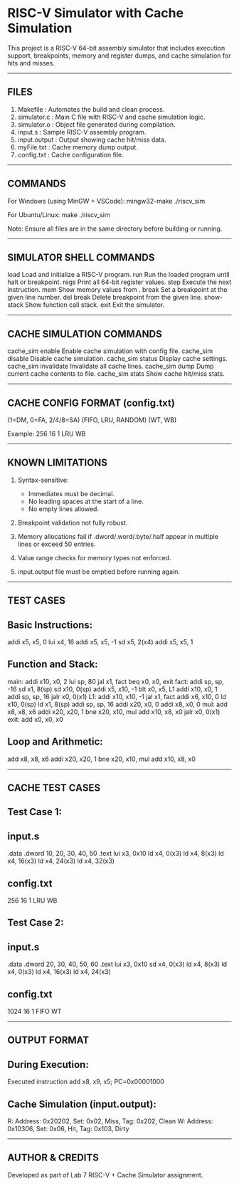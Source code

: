 RISC-V Simulator with Cache Simulation
======================================

This project is a RISC-V 64-bit assembly simulator that includes execution support, breakpoints, memory and register dumps, and cache simulation for hits and misses.

------------------------------------------------------------
FILES
------------------------------------------------------------

1. Makefile          : Automates the build and clean process.
2. simulator.c       : Main C file with RISC-V and cache simulation logic.
3. simulator.o       : Object file generated during compilation.
4. input.s           : Sample RISC-V assembly program.
5. input.output      : Output showing cache hit/miss data.
6. myFile.txt        : Cache memory dump output.
7. config.txt        : Cache configuration file.

------------------------------------------------------------
COMMANDS
------------------------------------------------------------

For Windows (using MinGW + VSCode):
    mingw32-make
    ./riscv_sim

For Ubuntu/Linux:
    make
    ./riscv_sim

Note: Ensure all files are in the same directory before building or running.

------------------------------------------------------------
SIMULATOR SHELL COMMANDS
------------------------------------------------------------

load <filename>            Load and initialize a RISC-V program.
run                        Run the loaded program until halt or breakpoint.
regs                       Print all 64-bit register values.
step                       Execute the next instruction.
mem <addr> <count>         Show <count> memory values from <addr>.
break <line>               Set a breakpoint at the given line number.
del break <line>           Delete breakpoint from the given line.
show-stack                 Show function call stack.
exit                       Exit the simulator.

------------------------------------------------------------
CACHE SIMULATION COMMANDS
------------------------------------------------------------

cache_sim enable <config>  Enable cache simulation with config file.
cache_sim disable          Disable cache simulation.
cache_sim status           Display cache settings.
cache_sim invalidate       Invalidate all cache lines.
cache_sim dump <file>      Dump current cache contents to file.
cache_sim stats            Show cache hit/miss stats.

------------------------------------------------------------
CACHE CONFIG FORMAT (config.txt)
------------------------------------------------------------

<cache size in bytes>
<block size in bytes>
<associativity>       (1=DM, 0=FA, 2/4/8=SA)
<replacement policy>  (FIFO, LRU, RANDOM)
<write policy>        (WT, WB)

Example:
256
16
1
LRU
WB

------------------------------------------------------------
KNOWN LIMITATIONS
------------------------------------------------------------

1. Syntax-sensitive:
   - Immediates must be decimal.
   - No leading spaces at the start of a line.
   - No empty lines allowed.

2. Breakpoint validation not fully robust.

3. Memory allocations fail if .dword/.word/.byte/.half appear in multiple lines or exceed 50 entries.

4. Value range checks for memory types not enforced.

5. input.output file must be emptied before running again.

------------------------------------------------------------
TEST CASES
------------------------------------------------------------

Basic Instructions:
-------------------
addi x5, x5, 0
lui x4, 16
addi x5, x5, -1
sd x5, 2(x4)
addi x5, x5, 1

Function and Stack:
-------------------
main: addi x10, x0, 2
lui sp, 80
jal x1, fact
beq x0, x0, exit
fact: addi sp, sp, -16
sd x1, 8(sp)
sd x10, 0(sp)
addi x5, x10, -1
blt x0, x5, L1
addi x10, x0, 1
addi sp, sp, 16
jalr x0, 0(x1)
L1: addi x10, x10, -1
jal x1, fact
addi x6, x10, 0
ld x10, 0(sp)
ld x1, 8(sp)
addi sp, sp, 16
addi x20, x0, 0
addi x8, x0, 0
mul: add x8, x8, x6
addi x20, x20, 1
bne x20, x10, mul
add x10, x8, x0
jalr x0, 0(x1)
exit: add x0, x0, x0

Loop and Arithmetic:
--------------------
add x8, x8, x6
addi x20, x20, 1
bne x20, x10, mul
add x10, x8, x0

------------------------------------------------------------
CACHE TEST CASES
------------------------------------------------------------

Test Case 1:
------------
input.s
-------
.data
.dword 10, 20, 30, 40, 50
.text
lui x3, 0x10
ld x4, 0(x3)
ld x4, 8(x3)
ld x4, 16(x3)
ld x4, 24(x3)
ld x4, 32(x3)

config.txt
----------
256
16
1
LRU
WB

Test Case 2:
------------
input.s
-------
.data
.dword 20, 30, 40, 50, 60
.text
lui x3, 0x10
sd x4, 0(x3)
ld x4, 8(x3)
ld x4, 0(x3)
ld x4, 16(x3)
ld x4, 24(x3)

config.txt
----------
1024
16
1
FIFO
WT

------------------------------------------------------------
OUTPUT FORMAT
------------------------------------------------------------

During Execution:
-----------------
Executed instruction add x8, x9, x5; PC=0x00001000

Cache Simulation (input.output):
--------------------------------
R: Address: 0x20202, Set: 0x02, Miss, Tag: 0x202, Clean
W: Address: 0x10306, Set: 0x06, Hit, Tag: 0x103, Dirty

------------------------------------------------------------
AUTHOR & CREDITS
------------------------------------------------------------

Developed as part of Lab 7 RISC-V + Cache Simulator assignment.
